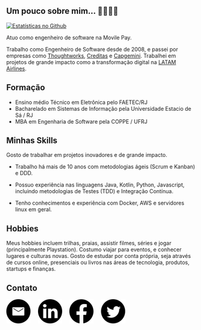 ## Um pouco sobre mim... 👋🏿👨🏿

[![Estatísticas no Github](https://github-readme-stats.vercel.app/api?username=diegoferreirarj)](https://github.com/diegoferreirarj/github-readme-stats)


Atuo como engenheiro de software na Movile Pay.

Trabalho como Engenheiro de Software desde de 2008, e passei por empresas como [Thoughtworks](https://www.thoughtworks.com/pt), [Creditas](https://www.creditas.com) e [Capgemini](https://www.capgemini.com/br-pt/). Trabalhei em projetos de grande impacto como a transformação digital na [LATAM Airlines](https://www.thoughtworks.com/pt/clients/latam).

## Formação
* Ensino médio Técnico em Eletrônica pelo FAETEC/RJ
* Bacharelado em Sistemas de Informação pela Universidade Estacio de Sá / RJ
* MBA em Engenharia de Software pela COPPE / UFRJ


## Minhas Skills

Gosto de trabalhar em projetos inovadores e de grande impacto. 
 
* Trabalho há mais de 10 anos com metodologias ágeis (Scrum e Kanban) e DDD.

* Possuo experiência nas linguagens Java, Kotlin, Python, Javascript, incluindo metodologias de Testes (TDD) e Integração Contínua. 
 
* Tenho conhecimentos e experiência com Docker, AWS e servidores linux em geral.


## Hobbies

Meus hobbies incluem trilhas, praias, assistir filmes, séries e jogar (principalmente Playstation). Costumo viajar para eventos, e conhecer lugares e culturas novas. Gosto de estudar por conta própria, seja através de cursos online, presenciais ou livros nas áreas de tecnologia, produtos, startups e finanças.


## Contato

[![E-mail](https://github.com/diegoferreirarj/diegoferreirarj/blob/master/email.png)](mailto:diegoferreirajava@gmail.com)&nbsp;&nbsp;&nbsp;&nbsp;
[![LinkedIn](https://github.com/diegoferreirarj/diegoferreirarj/blob/master/linkedin.png)](https://www.linkedin.com/in/diegoferreirarj)&nbsp;&nbsp;&nbsp;&nbsp;
[![Facebook](https://github.com/diegoferreirarj/diegoferreirarj/blob/master/facebook.png)](http://www.facebook.com/diegosantosferreira)&nbsp;&nbsp;&nbsp;&nbsp;
[![Twitter](https://github.com/diegoferreirarj/diegoferreirarj/blob/master/twitter.png)](https://twitter.com/diegoferreirarj)

<!--
**diegoferreirarj/diegoferreirarj** is a ✨ _special_ ✨ repository because its `README.md` (this file) appears on your GitHub profile.

Here are some ideas to get you started:

- 🔭 I’m currently working on ...
- 🌱 I’m currently learning ...
- 👯 I’m looking to collaborate on ...
- 🤔 I’m looking for help with ...
- 💬 Ask me about ...
- 📫 How to reach me: ...
- 😄 Pronouns: ...
- ⚡ Fun fact: ...
-->

